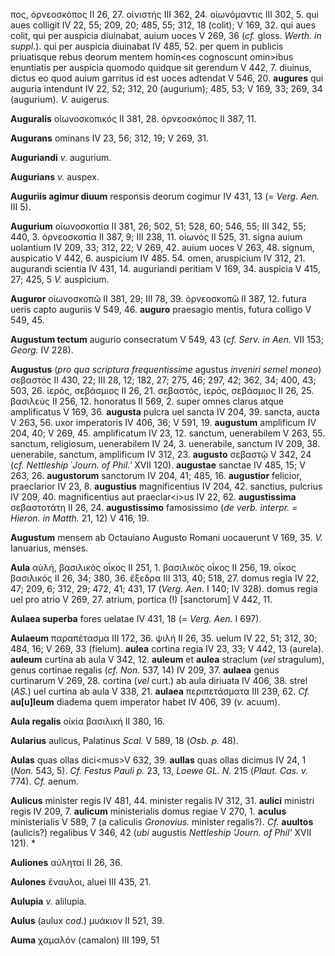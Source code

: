 πος, ὀρνεοσκόπος II 26, 27. οἰνιστής III 362, 24. οἰωνόμαντις III 302,
5. qui aues colligit IV 22, 55; 209, 20; 485, 55; 312, 18 (colit); V
169, 32. qui aues colit, qui per auspicia diuinabat, auium uoces V 269,
36 (*cf.* gloss. *Werth. in suppl.*). qui per auspicia diuinabat IV 485,
52. per quem in publicis priuatisque rebus deorum mentem homin\<es
cognoscunt omin\>ibus enuntiatis per auspicia quomodo quidque sit
gerendum V 442, 7. diuinus, dictus eo quod auium garritus id est uoces
adtendat V 546, 20. **augures** qui auguria intendunt IV 22, 52; 312, 20
(augurium); 485, 53; V 169, 33; 269, 34 (augurium). *V.* auigerus.

**Auguralis** οἰωνοσκοπικός II 381, 28. ὀρνεοσκόπος II 387, 11.

**Augurans** ominans IV 23, 56; 312, 19; V 269, 31.

**Auguriandi** *v.* augurium.

**Augurians** *v.* auspex.

**Auguriis agimur diuum** responsis deorum cogimur IV 431, 13 (= *Verg.*
*Aen.* III 5).

**Augurium** οἰωνοσκοπία II 381, 26; 502, 51; 528, 60; 546, 55; III 342,
55; 440, 3. ὀρνεοσκοπία II 387, 9; III 238, 11. οἰωνός II 525, 31. signa
auium uolantium IV 209, 33; 312, 22; V 269, 42. auium uoces V 263, 48.
signum, auspicatio V 442, 6. auspicium IV 485. 54. omen, aruspicium IV
312, 21. augurandi scientia IV 431, 14. auguriandi peritiam V 169, 34.
auspicia V 415, 27; 425, 5 *V.* auspicium.

**Auguror** οἰωνοσκοπῶ II 381, 29; III 78, 39. ὀρνεοσκοπῶ II 387, 12.
futura ueris capto auguriis V 549, 46. **auguro** praesagio mentis,
futura colligo V 549, 45.

**Augustum tectum** augurio consecratum V 549, 43 (*cf. Serv. in Aen.*
VII 153; *Georg.* IV 228).

**Augustus** (*pro qua scriptura frequentissime* agustus *inveniri
semel moneo*) σεβαστός II 430, 22; III 28, 12; 182, 27; 275, 46; 297,
42; 362, 34; 400, 43; 503, 26. ἱερός, σεβάσμιος II 26, 21. σεβαστός,
ἱερός, σεβάσμιος II 26, 25. βασιλεύς II 256, 12. honoratus II 569, 2.
super omnes clarus atque amplificatus V 169, 36. **augusta** pulcra uel
sancta IV 204, 39. sancta, aucta V 263, 56. uxor imperatoris IV 406, 36;
V 591, 19. **augustum** amplificum IV 204, 40; V 269, 45. amplificatum
IV 23, 12. sanctum, uenerabilem V 263, 55. sanctum, religiosum,
uenerabilem IV 24, 3. uenerabile, sanctum IV 209, 38. uenerabile,
sanctum, amplificum IV 312, 23. **augusto** σεβαστῷ V 342, 24 (*cf.
Nettleship* ῾*Journ. of Phil.'* XVII 120). **augustae** sanctae IV 485,
15; V 263, 26. **augustorum** sanctorum IV 204, 41; 485, 16.
**augustior** felicior, praeclarior IV 23, 8. **augustius**
magnificentius IV 204, 42. sanctius, pulcrius IV 209, 40. magnificentius
aut praeclar\<i\>us IV 22, 62. **augustissima** σεβαστοτάτη II 26, 24.
**augustissimo** famosissimo (*de verb. interpr. = Hieron. in Matth.*
21, 12) V 416, 19.

**Augustum** mensem ab Octauiano Augusto Romani uocauerunt V 169, 35.
*V.* Ianuarius, menses.

**Aula** αὐλή, βασιλικὸς οἶκος II 251, 1. βασιλικὸς οἶκος II 256, 19.
οἶκος βασιλικός II 26, 34; 380, 36. ἔξεδρα III 313, 40; 518, 27. domus
regia IV 22, 47; 209, 6; 312, 29; 472, 41; 431, 17 (*Verg. Aen.* I
140; IV 328). domus regia uel pro atrio V 269, 27. atrium, portica (!)
[sanctorum] V 442, 11.

**Aulaea superba** fores uelatae IV 431, 18 (= *Verg. Aen.* I 697).

**Aulaeum** παραπέτασμα III 172, 36. ψιλή II 26, 35. uelum IV 22, 51;
312, 30; 484, 16; V 269, 33 (fielum). **aulea** cortina regia IV 23, 33;
V 442, 13 (aurela). **auleum** curtina ab aula V 342, 12. **auleum** et
**aulea** straclum (*vel* stragulum), genus cortinae regalis (*cf. Non.*
537, 14) IV 209, 37. **aulaea** genus curtinarum V 269, 28. cortina
(*vel* curt.) ab aula diriuata IV 406, 38. strel (*AS.*) uel curtina ab
aula V 338, 21. **aulaea** περιπετάσματα III 239, 62. *Cf.*
**au[u]leum** diadema quem imperator habet IV 406, 39 (*v.* acuum).

**Aula regalis** οἰκία βασιλική II 380, 16.

**Aularius** aulicus, Palatinus *Scal.* V 589, 18 (*Osb. p.* 48).

**Aulas** quas ollas dici\<mus\>V 632, 39. **aullas** quas ollas dicimus
IV 24, 1 (*Non.* 543, 5). *Cf. Festus Pauli p.* 23, 13, *Loewe GL. N.*
215 (*Plaut. Cas. v.* 774). *Cf.* aenum.

**Aulicus** minister regis IV 481, 44. minister regalis IV 312, 31.
**aulici** ministri regis IV 209, 7. **aulicum** ministerialis domus
regiae V 270, 1. **aculus** ministerialis V 589, 7 (a caliculis
*Gronovius.* minister regalis?). *Cf.* **auultos** (aulicis?) regalibus
V 346, 42 (*ubi* augustis *Nettleship 'Journ. of Phil'* XVII 121). \*

**Auliones** αὐληταί II 26, 36.

**Aulones** ἔναυλοι, aluei III 435, 21.

**Aulupia** *v.* alilupia.

**Aulus** (aulux *cod.*) μυάκιον II 521, 39.

**Auma** χαμαλόν (camalon) III 199, 51

